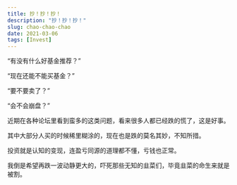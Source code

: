 ```yaml
---
title: 抄！抄！抄！
description: "抄！抄！抄！"
slug: chao-chao-chao
date: 2021-03-06
tags: [Invest]
---
```


“有没有什么好基金推荐？”

“现在还能不能买基金？”

“要不要卖了？”

“会不会崩盘？”

<!-- truncate -->

近期在各种论坛里看到蛮多的这类问题，看来很多人都已经跌的慌了，这是好事。

其中大部分人买的时候稀里糊涂的，现在也是跌的莫名其妙，不知所措。

投资就是认知的变现，连盈亏同源的道理都不懂，亏钱也正常。

我倒是希望再跌一波动静更大的，吓死那些无知的韭菜们，毕竟韭菜的命生来就是被割。
